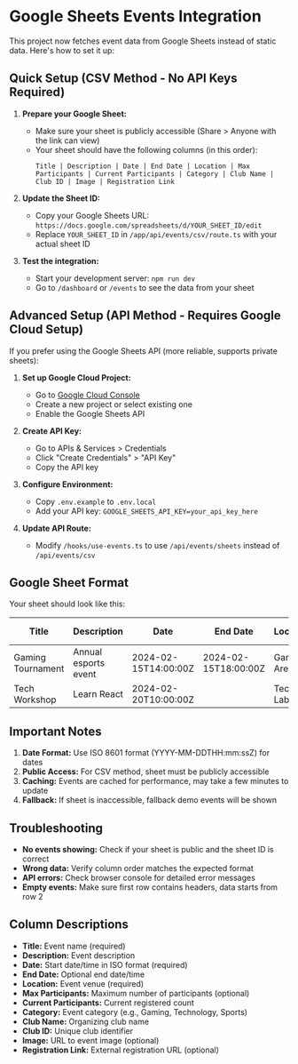 # Google Sheets Events Integration

This project now fetches event data from Google Sheets instead of static data. Here's how to set it up:

## Quick Setup (CSV Method - No API Keys Required)

1. **Prepare your Google Sheet:**
   - Make sure your sheet is publicly accessible (Share > Anyone with the link can view)
   - Your sheet should have the following columns (in this order):
     ```
     Title | Description | Date | End Date | Location | Max Participants | Current Participants | Category | Club Name | Club ID | Image | Registration Link
     ```

2. **Update the Sheet ID:**
   - Copy your Google Sheets URL: `https://docs.google.com/spreadsheets/d/YOUR_SHEET_ID/edit`
   - Replace `YOUR_SHEET_ID` in `/app/api/events/csv/route.ts` with your actual sheet ID

3. **Test the integration:**
   - Start your development server: `npm run dev`
   - Go to `/dashboard` or `/events` to see the data from your sheet

## Advanced Setup (API Method - Requires Google Cloud Setup)

If you prefer using the Google Sheets API (more reliable, supports private sheets):

1. **Set up Google Cloud Project:**
   - Go to [Google Cloud Console](https://console.cloud.google.com/)
   - Create a new project or select existing one
   - Enable the Google Sheets API

2. **Create API Key:**
   - Go to APIs & Services > Credentials
   - Click "Create Credentials" > "API Key"
   - Copy the API key

3. **Configure Environment:**
   - Copy `.env.example` to `.env.local`
   - Add your API key: `GOOGLE_SHEETS_API_KEY=your_api_key_here`

4. **Update API Route:**
   - Modify `/hooks/use-events.ts` to use `/api/events/sheets` instead of `/api/events/csv`

## Google Sheet Format

Your sheet should look like this:

| Title | Description | Date | End Date | Location | Max Participants | Current Participants | Category | Club Name | Club ID | Image | Registration Link |
|-------|-------------|------|----------|----------|------------------|---------------------|----------|-----------|---------|-------|-------------------|
| Gaming Tournament | Annual esports event | 2024-02-15T14:00:00Z | 2024-02-15T18:00:00Z | Gaming Arena | 50 | 25 | Gaming | Gaming Club | gaming | | https://example.com/register |
| Tech Workshop | Learn React | 2024-02-20T10:00:00Z | | Tech Lab | 30 | 15 | Technology | Tech Club | tech | | |

## Important Notes

1. **Date Format:** Use ISO 8601 format (YYYY-MM-DDTHH:mm:ssZ) for dates
2. **Public Access:** For CSV method, sheet must be publicly accessible
3. **Caching:** Events are cached for performance, may take a few minutes to update
4. **Fallback:** If sheet is inaccessible, fallback demo events will be shown

## Troubleshooting

- **No events showing:** Check if your sheet is public and the sheet ID is correct
- **Wrong data:** Verify column order matches the expected format
- **API errors:** Check browser console for detailed error messages
- **Empty events:** Make sure first row contains headers, data starts from row 2

## Column Descriptions

- **Title:** Event name (required)
- **Description:** Event description
- **Date:** Start date/time in ISO format (required)
- **End Date:** Optional end date/time
- **Location:** Event venue (required)
- **Max Participants:** Maximum number of participants (optional)
- **Current Participants:** Current registered count
- **Category:** Event category (e.g., Gaming, Technology, Sports)
- **Club Name:** Organizing club name
- **Club ID:** Unique club identifier
- **Image:** URL to event image (optional)
- **Registration Link:** External registration URL (optional)
